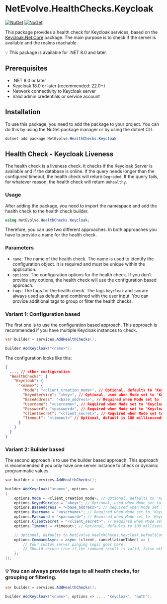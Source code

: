 # NetEvolve.HealthChecks.Keycloak

[![NuGet](https://img.shields.io/nuget/v/NetEvolve.HealthChecks.Keycloak?logo=nuget)](https://www.nuget.org/packages/NetEvolve.HealthChecks.Keycloak/)
[![NuGet](https://img.shields.io/nuget/dt/NetEvolve.HealthChecks.Keycloak?logo=nuget)](https://www.nuget.org/packages/NetEvolve.HealthChecks.Keycloak/)

This package provides a health check for Keycloak services, based on the [Keycloak.Net.Core](https://www.nuget.org/packages/Keycloak.Net.Core/) package. The main purpose is to check if the server is available and the realms reachable.

:bulb: This package is available for .NET 8.0 and later.

## Prerequisites

- .NET 8.0 or later
- Keycloak 18.0 or later (recommended: 22.0+)
- Network connectivity to Keycloak server
- Valid admin credentials or service account

## Installation
To use this package, you need to add the package to your project. You can do this by using the NuGet package manager or by using the dotnet CLI.
```powershell
dotnet add package NetEvolve.HealthChecks.Keycloak
```

## Health Check - Keycloak Liveness
The health check is a liveness check. It checks if the Keycloak Server is available and if the database is online.
If the query needs longer than the configured timeout, the health check will return `Degraded`.
If the query fails, for whatever reason, the health check will return `Unhealthy`.

### Usage
After adding the package, you need to import the namespace and add the health check to the health check builder.
```csharp
using NetEvolve.HealthChecks.Keycloak;
```
Therefore, you can use two different approaches. In both approaches you have to provide a name for the health check.

### Parameters
- `name`: The name of the health check. The name is used to identify the configuration object. It is required and must be unique within the application.
- `options`: The configuration options for the health check. If you don't provide any options, the health check will use the configuration based approach.
- `tags`: The tags for the health check. The tags `keycloak` and `iam` are always used as default and combined with the user input. You can provide additional tags to group or filter the health checks.

### Variant 1: Configuration based
The first one is to use the configuration based approach. This approach is recommended if you have multiple Keycloak instances to check.
```csharp
var builder = services.AddHealthChecks();

builder.AddKeycloak("<name>");
```

The configuration looks like this:
```json
{
  ..., // other configuration
  "HealthChecks": {
    "Keycloak": {
      "<name>": {
        "Mode": "<client_creation_mode>", // Optional, defaults to 'KeycloakClientCreationMode.ServiceProvider'
        "KeyedService": "<key>", // Optional, used when Mode set to 'KeycloakClientCreationMode.ServiceProvider'
        "BaseAddress": "<base_address>", // Required when Mode set to 'KeycloakClientCreationMode.UsernameAndPassword' or 'KeycloakClientCreationMode.ClientSecret'
        "Username": "<username>", // Required when Mode set to 'KeycloakClientCreationMode.UsernameAndPassword'
        "Password": "<password>", // Required when Mode set to 'KeycloakClientCreationMode.UsernameAndPassword'
        "ClientSecret": "<client_secret>", // Required when Mode set to 'KeycloakClientCreationMode.ClientSecret'
        "Timeout": "<timeout>" // Optional, default is 100 milliseconds
      }
    }
  }
}
```

### Variant 2: Builder based
The second approach is to use the builder based approach. This approach is recommended if you only have one server instance to check or dynamic programmatic values.
```csharp
var builder = services.AddHealthChecks();

builder.AddKeycloak("<name>", options =>
{
    options.Mode = <client_creation_mode>; // Optional, defaults to 'KeycloakClientCreationMode.ServiceProvider'
    options.KeyedService = "<key>"; // Optional, used when Mode set to 'KeycloakClientCreationMode.ServiceProvider'
    options.BaseAddress = "<base_address>"; // Required when Mode set to 'KeycloakClientCreationMode.UsernameAndPassword' or 'KeycloakClientCreationMode.ClientSecret'
    options.Username = "<username>"; // Required when Mode set to 'KeycloakClientCreationMode.UsernameAndPassword'
    options.Password = "<password>"; // Required when Mode set to 'KeycloakClientCreationMode.UsernameAndPassword'
    options.ClientSecret = "<client_secret>"; // Required when Mode set to 'KeycloakClientCreationMode.ClientSecret'
    options.Timeout = <timeout>; // Optional, defaults to 100 milliseconds

    // Optional, defaults to NetEvolve.HealthChecks.Keycloak.DefaultCommandAsync
    options.CommandAsync = async (client, cancellationToken) => {
        // Your custom server pinging logic goes here.
        // Should return true if the command result is valid, false otherwise.
    };
});
```

### :bulb: You can always provide tags to all health checks, for grouping or filtering.

```csharp
var builder = services.AddHealthChecks();

builder.AddKeycloak("<name>", options => ..., "Keycloak", "auth");
```